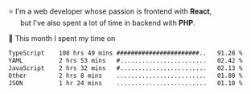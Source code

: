 ⭐ I'm a web developer whose passion is frontend with <b>React</b>,<br/>
&nbsp; &nbsp; &nbsp; but I've also spent a lot of time in backend with <b>PHP</b>.

📅 This month I spent my time on

<!--START_SECTION:waka-->

```txt
TypeScript    108 hrs 49 mins #######################..   91.28 %
YAML          2 hrs 53 mins   #........................   02.42 %
JavaScript    2 hrs 32 mins   #........................   02.13 %
Other         2 hrs 8 mins    .........................   01.80 %
JSON          1 hr 24 mins    .........................   01.18 %
```

<!--END_SECTION:waka-->
